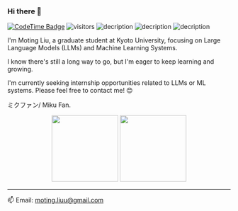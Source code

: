 ### Hi there 👋 
[![CodeTime Badge](https://img.shields.io/endpoint?style=social&color=222&url=https%3A%2F%2Fapi.codetime.dev%2Fv3%2Fusers%2Fshield%3Fuid%3D33041)](https://codetime.dev) ![visitors](https://visitor-badge.laobi.icu/badge?page_id=Motingliuu.Motingliuu) ![decription](https://img.shields.io/badge/Language-Python-green) ![decription](https://img.shields.io/badge/Language-Rust-blue) ![decription](https://img.shields.io/badge/Language-C-red) 

I'm Moting Liu, a graduate student at Kyoto University, focusing on Large Language Models (LLMs) and Machine Learning Systems.

I know there's still a long way to go, but I'm eager to keep learning and growing.

I'm currently seeking internship opportunities related to LLMs or ML systems. Please feel free to contact me! 😊

ミクファン/ Miku Fan.


<div align="center">
  <img src="https://github-readme-stats.vercel.app/api?username=MotingLiuu&height=137" height="150px" />
  <img src="https://github-readme-stats.vercel.app/api/top-langs/?username=MotingLiuu&layout=compact&height=137" height="150px" />
</div>

---

📫 Email: moting.liuu@gmail.com
